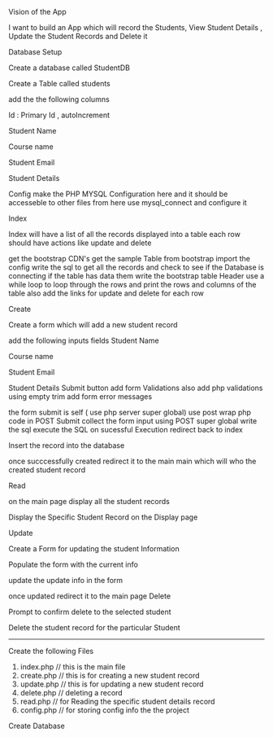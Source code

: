 Vision of the App

I want to build an App which will record the Students, View Student Details , Update the Student Records and Delete it

Database Setup

Create a database called StudentDB

Create a Table called students

add the the following columns

Id : Primary Id , autoIncrement

Student Name

Course name

Student Email

Student Details

Config
make the PHP MYSQL Configuration here and it should be accesseble to other files from here
use mysql_connect and configure it

Index

Index will have a list of all the records displayed into a table
each row should have actions like update and delete

get the bootstrap CDN's
get the sample Table from bootstrap
import the config
write the sql to get all the records
and check to see if the Database is connecting
if the table has data them write the bootstrap table Header
use a while loop to loop through the rows and print the rows and columns of the table
also add the links for update and delete for each row

Create

Create a form which will add a new student record

add the following inputs fields Student Name

Course name

Student Email

Student Details
Submit button
add form Validations
also add php validations using empty trim
add form error messages

the form submit is self ( use php server super global) use post
wrap php code in POST Submit
collect the form input using POST super global
write the sql
execute the SQL
on sucessful Execution redirect back to index

Insert the record into the database

once succcessfully created redirect it to the main main which will who the created student record

Read

on the main page display all the student records

Display the Specific Student Record on the Display page

Update

Create a Form for updating the student Information

Populate the form with the current info

update the update info in the form

once updated redirect it to the main page
Delete

Prompt to confirm delete to the selected student

Delete the student record for the particular Student

---

Create the following Files

1. index.php // this is the main file
2. create.php // this is for creating a new student record
3. update.php // this is for updating a new student record
4. delete.php // deleting a record
5. read.php // for Reading the specific student details record
6. config.php // for storing config info the the project

Create Database
